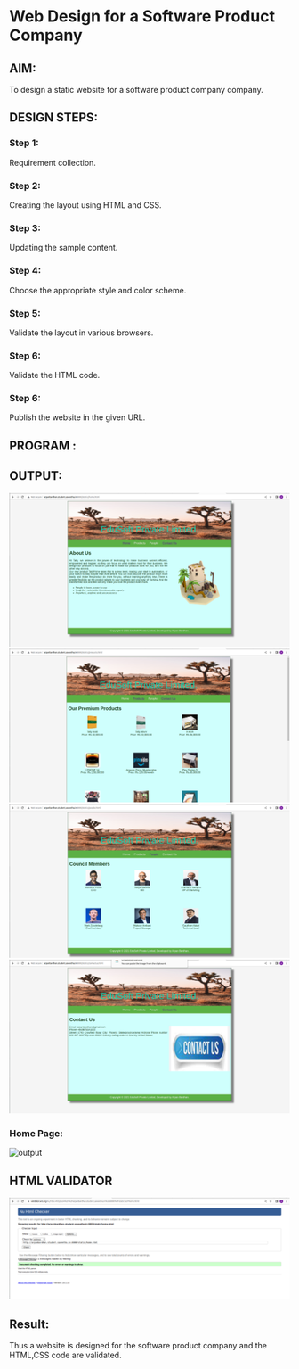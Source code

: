 # Web Design for a Software Product Company

## AIM:

To design a static website for a software product company company.

## DESIGN STEPS:

### Step 1:

Requirement collection.

### Step 2:

Creating the layout using HTML and CSS.

### Step 3:

Updating the sample content.

### Step 4:

Choose the appropriate style and color scheme.

### Step 5:

Validate the layout in various browsers.

### Step 6:

Validate the HTML code.

### Step 6:

Publish the website in the given URL.

## PROGRAM :



## OUTPUT:

![output](./OUT1.png)
![output](./OUT2.png)
![output](./OUT3.png)
![output](./OUT4.png)

### Home Page:

![output](./images/homepage.jpg)

## HTML VALIDATOR

![output](./OUT5.png)

## Result:

Thus a website is designed for the software product company and the HTML,CSS code are validated.

